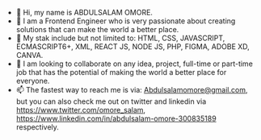 - 👋 Hi, my name is ABDULSALAM OMORE.
- 👀 I am a Frontend Engineer who is very passionate about creating solutions that can make the world a better place.
- 🌱 My stak include but not limited to: HTML, CSS, JAVASCRIPT, ECMASCRIPT6+, XML, REACT JS, NODE JS, PHP, FIGMA, ADOBE XD, CANVA.
- 💞️ I am looking to collaborate on any idea, project, full-time or part-time job that has the potential of making the world a better place for everyone.
- 📫 The fastest way to reach me is via: Abdulsalamomore@gmail.com, but you can also check me out on twitter and linkedin via https://www.twitter.com/omore_salam, https://www.linkedin.com/in/abdulsalam-omore-300835189 respectively.

<!---
Omore-Salam/Omore-Salam is a ✨ special ✨ repository because its `README.md` (this file) appears on your GitHub profile.
You can click the Preview link to take a look at your changes.
--->
